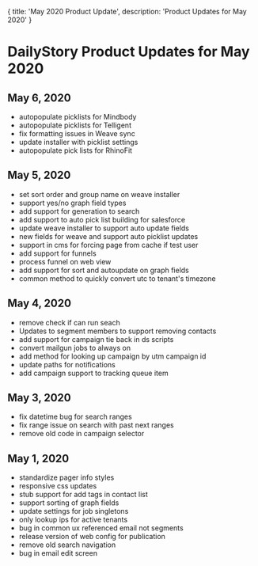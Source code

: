 {
	title: 'May 2020 Product Update',
	description: 'Product Updates for May 2020'
}
# DailyStory Product Updates for May 2020
## May 6, 2020
* autopopulate picklists for Mindbody
* autopopulate picklists for Telligent
* fix formatting issues in Weave sync
* update installer with picklist settings
* autopopulate pick lists for RhinoFit

## May 5, 2020
* set sort order and group name on weave installer
* support yes/no graph field types
* add support for generation to search
* add support to auto pick list building for salesforce
* update weave installer to support auto update fields
* new fields for weave and support auto picklist updates
* support in cms for forcing page from cache if test user
* add support for funnels
* process funnel on web view
* add support for sort and autoupdate on graph fields
* common method to quickly convert utc to tenant's timezone

## May 4, 2020
* remove check if can run seach
* Updates to segment members to support removing contacts
* add support for campaign tie back in ds scripts
* convert mailgun jobs to always on
* add method for looking up campaign by utm campaign id
* update paths for notifications
* add campaign support to tracking queue item

## May 3, 2020
* fix datetime bug for search ranges
* fix range issue on search with past next ranges
* remove old code in campaign selector

## May 1, 2020
* standardize pager info styles
* responsive css updates
* stub support for add tags in contact list
* support sorting of graph fields
* update settings for job singletons
* only lookup ips for active tenants
* bug in common ux referenced email not segments
* release version of web config for publication
* remove old search navigation
* bug in email edit screen
